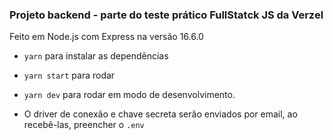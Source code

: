 ### Projeto backend - parte do teste prático FullStatck JS da Verzel

Feito em Node.js com Express na versão 16.6.0
- ``yarn`` para instalar as dependências
- ``yarn start`` para rodar
- ``yarn dev`` para rodar em modo de desenvolvimento.

- O driver de conexão e chave secreta serão enviados por email, ao recebê-las, preencher o ``.env``
